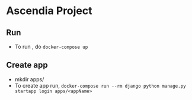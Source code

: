 # Ascendia Project

## Run

- To run , do `docker-compose up`

## Create app

- mkdir apps/<appName>
- To create app run, `docker-compose run --rm django python manage.py startapp login apps/<appName>`
